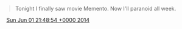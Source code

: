 > Tonight I finally saw movie Memento\. Now I'll paranoid all week\.

<img src="../../media/tweet.ico" width="12" /> [Sun Jun 01 21:48:54 +0000 2014](https://twitter.com/DromerDenker/status/473219662336237568)